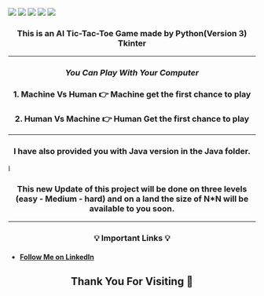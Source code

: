 ![](https://img.shields.io/badge/Programming_Language-Python-blue.svg)
![](https://img.shields.io/badge/Tool_Used-Tkinter-gold.svg)
![](https://img.shields.io/badge/Game-Tic_Tac_Toe-yellow.svg)
![](https://img.shields.io/badge/Mode-AI-orange.svg)
![](https://img.shields.io/badge/Python_Version-3.7-brown.svg)

###  <p align="center">	 This is an AI Tic-Tac-Toe Game made by Python(Version 3) Tkinter </p>

---

<h3 align="center"><i>You Can Play With Your Computer</i></h3>
<h3 align="center">1. Machine Vs Human 👉  Machine get the first chance to play</h3>
<h3 align="center">2. Human Vs Machine 👉  Human Get the first chance to play</h3>

---
<h3 align = "center"> I have also provided you with Java version in the Java folder.</h3>ا
<h3 align="center"><b>This new Update  of this project will be done on three levels (easy - Medium - hard) and on a land the size of N*N will be available to you soon.</b></h3>

---
<h3 align="center">💡 <b>Important Links</b> 💡</h3>



- #### [Follow Me on LinkedIn](https://www.linkedin.com/in/amirabbas-afrasiyabi-a6a230259/ "amirabbas afrasiyabi")

<h2 align="center"><b> Thank You For Visiting 🙏</b></h2>
